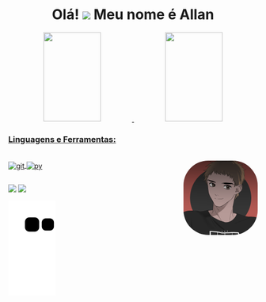 <h1 align="center">Olá! <img src="https://raw.githubusercontent.com/iampavangandhi/iampavangandhi/master/gifs/Hi.gif" width="30px">  Meu nome é Allan</h1>

<div align="center">
  <a href="https://github.com/AllanArch">
  <img height="180em" width="48%" src="https://github-readme-stats.vercel.app/api?username=allanarch&show_icons=true&theme=ocean_dark&include_all_commits=true&count_private=true"/>
  <img height="180em" width="48%" src="https://github-readme-stats.vercel.app/api/top-langs/?username=allanarch&layout=compact&langs_count=7&theme=ocean_dark"/>
</div>

<h3 align="left">Linguagens e Ferramentas:</h3>
<div style="display: inline_block"><br>
  <img align="center" alt="git" height="30" width="40" src="https://www.vectorlogo.zone/logos/git-scm/git-scm-icon.svg">
  <img align="center" alt="py" height="30" width="40" src="https://cdn.jsdelivr.net/gh/devicons/devicon/icons/python/python-original.svg" />
  <img align="right" alt="pic" height="150" style="border-radius:50px;" src="https://github.com/AllanArch/AllanArch/blob/main/Avatar.png?raw=true">
</div>

##

<div> 
  <a href = "mailto:stallanfy@gmail.com"><img src="https://img.shields.io/badge/-Gmail-%23333?style=for-the-badge&logo=gmail&logoColor=white" target="_blank"></a>
  <a href="https://www.linkedin.com/in/allan-fernandes-895055228/" target="_blank"><img src="https://img.shields.io/badge/-LinkedIn-%230077B5?style=for-the-badge&       logo=linkedin&logoColor=white" target="_blank"></a> 

![Snake animation](https://github.com/allanArch/Allanarch/blob/output/github-contribution-grid-snake.svg)
  
</div>
